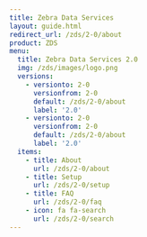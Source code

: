 ```yaml
---
title: Zebra Data Services
layout: guide.html
redirect_url: /zds/2-0/about
product: ZDS
menu:
  title: Zebra Data Services 2.0
  img: /zds/images/logo.png
  versions:
    - versionto: 2-0
      versionfrom: 2-0
      default: /zds/2-0/about
      label: '2.0'
    - versionto: 2-0
      versionfrom: 2-0
      default: /zds/2-0/about
      label: '2.0'
  items:
    - title: About
      url: /zds/2-0/about
    - title: Setup
      url: /zds/2-0/setup
    - title: FAQ
      url: /zds/2-0/faq
    - icon: fa fa-search
      url: /zds/2-0/search
---
```


